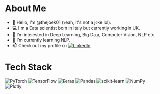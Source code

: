 #  About Me
- 👋 Hello, I'm @thejoek01 (yeah, it's not a joke lol).
- 💻 I'm a Data scientist born in Italy but currently working in UK.
- 👀 I’m interested in Deep Learning, Big Data, Computer Vision, NLP etc.
- 🌱 I’m currently learning NLP.
- 📫 Check out my profile on  [![LinkedIn][1]][2]

[1]: https://raw.githubusercontent.com/MartinHeinz/MartinHeinz/master/linkedin-3-16.png
[2]: https://www.linkedin.com/in/giuseppe-giametta/


# Tech Stack
![PyTorch](https://img.shields.io/badge/PyTorch-%23EE4C2C.svg?style=for-the-badge&logo=PyTorch&logoColor=white)
![TensorFlow](https://img.shields.io/badge/TensorFlow-%23FF6F00.svg?style=for-the-badge&logo=TensorFlow&logoColor=white)
![Keras](https://img.shields.io/badge/Keras-%23D00000.svg?style=for-the-badge&logo=Keras&logoColor=white)
![Pandas](https://img.shields.io/badge/pandas-%23150458.svg?style=for-the-badge&logo=pandas&logoColor=white)
![scikit-learn](https://img.shields.io/badge/scikit--learn-%23F7931E.svg?style=for-the-badge&logo=scikit-learn&logoColor=white)
![NumPy](https://img.shields.io/badge/numpy-%23013243.svg?style=for-the-badge&logo=numpy&logoColor=white)
![Plotly](https://img.shields.io/badge/Plotly-%233F4F75.svg?style=for-the-badge&logo=plotly&logoColor=white)


<!---
thejoe01/thejoe01 is a ✨ special ✨ repository because its `README.md` (this file) appears on your GitHub profile.
You can click the Preview link to take a look at your changes.
--->
